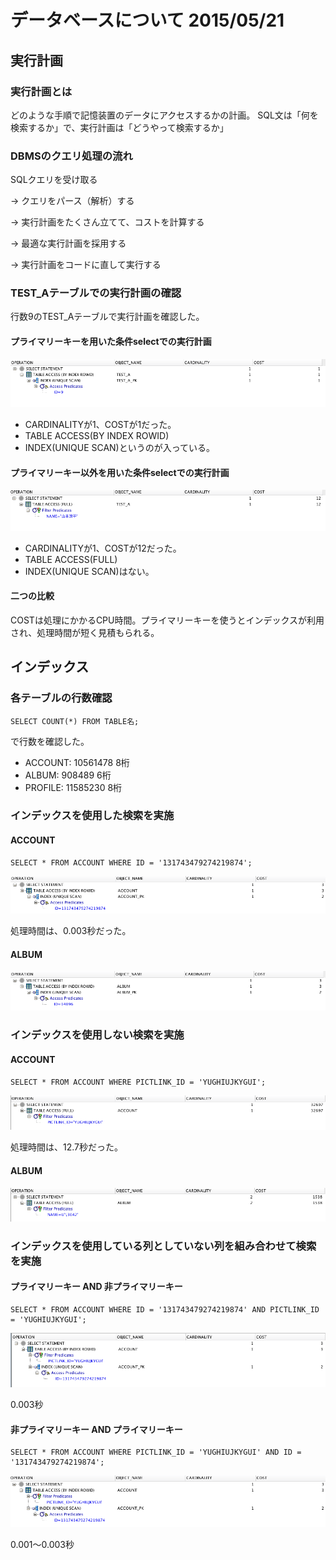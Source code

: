 # データベースについて 2015/05/21

## 実行計画

### 実行計画とは
どのような手順で記憶装置のデータにアクセスするかの計画。
SQL文は「何を検索するか」で、実行計画は「どうやって検索するか」


### DBMSのクエリ処理の流れ
SQLクエリを受け取る

→ クエリをパース（解析）する

→ 実行計画をたくさん立てて、コストを計算する

→ 最適な実行計画を採用する

→ 実行計画をコードに直して実行する


### TEST_Aテーブルでの実行計画の確認
行数9のTEST_Aテーブルで実行計画を確認した。

#### プライマリーキーを用いた条件selectでの実行計画

![プライマリーキーを用いた条件selectでの実行計画](where_primary.png)

* CARDINALITYが1、COSTが1だった。
* TABLE ACCESS(BY INDEX ROWID)
* INDEX(UNIQUE SCAN)というのが入っている。

#### プライマリーキー以外を用いた条件selectでの実行計画

![プライマリーキー以外を用いた条件selectでの実行計画](where_not_primary.png)

* CARDINALITYが1、COSTが12だった。
* TABLE ACCESS(FULL)
* INDEX(UNIQUE SCAN)はない。

#### 二つの比較
COSTは処理にかかるCPU時間。プライマリーキーを使うとインデックスが利用され、処理時間が短く見積もられる。


## インデックス

### 各テーブルの行数確認

    SELECT COUNT(*) FROM TABLE名;

で行数を確認した。

* ACCOUNT: 10561478 8桁
* ALBUM: 908489 6桁
* PROFILE: 11585230 8桁

### インデックスを使用した検索を実施

#### ACCOUNT

    SELECT * FROM ACCOUNT WHERE ID = '131743479274219874';

![ACCOUNT PRIMARY](account_primary.png)

処理時間は、0.003秒だった。

#### ALBUM

![ALBUM PRIMARY](album_primary.png)

### インデックスを使用しない検索を実施

#### ACCOUNT

    SELECT * FROM ACCOUNT WHERE PICTLINK_ID = 'YUGHIUJKYGUI';

![ACCOUNT NOT PRIMARY](account_not_primary.png)

処理時間は、12.7秒だった。

#### ALBUM

![ALBUM NOT PRIMARY](album_not_primary.png)


### インデックスを使用している列としていない列を組み合わせて検索を実施

#### プライマリーキー AND 非プライマリーキー

    SELECT * FROM ACCOUNT WHERE ID = '131743479274219874' AND PICTLINK_ID = 'YUGHIUJKYGUI';

![ACCOUNT PRIMARY NOT PRIMARY](account_primary_notPrimary.png)

0.003秒

#### 非プライマリーキー AND プライマリーキー

    SELECT * FROM ACCOUNT WHERE PICTLINK_ID = 'YUGHIUJKYGUI' AND ID = '131743479274219874';

![ACCOUNT NOT PRIMARY PRIMARY](account_notPrimary_primary.png)

0.001〜0.003秒



















